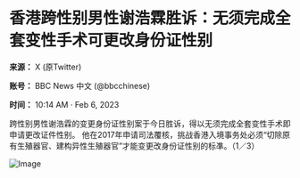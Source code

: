 # 香港跨性别男性谢浩霖胜诉：无须完成全套变性手术可更改身份证性别

**来源：** X (原Twitter)

**账号：** BBC News 中文 (@bbcchinese)

**时间：** 10:14 AM · Feb 6, 2023

跨性别男性谢浩霖的变更身份证性别案于今日胜诉，得以无须完成全套变性手术即申请更改证件性别。 他在2017年申请司法覆核，挑战香港入境事务处必须“切除原有生殖器官、建构异性生殖器官”才能变更改身份证性别的标凖。（1／3）

![Image](https://pbs.twimg.com/media/FoRqSjnaUAArKC4?format=jpg&name=small)

#
